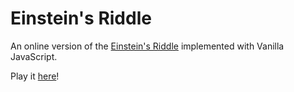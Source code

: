 # Einstein's Riddle
 An online version of the [Einstein's Riddle](https://en.wikipedia.org/wiki/Zebra_Puzzle) implemented with Vanilla JavaScript.

Play it [here](https://giovanni-cutri.github.io/einstein-riddle/index.html)!
